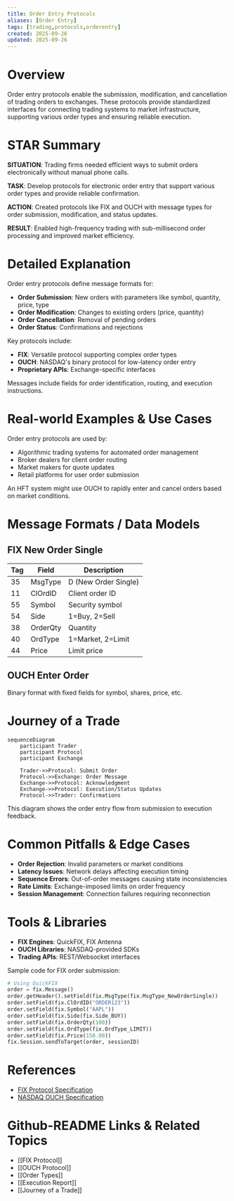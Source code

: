 ```yaml
---
title: Order Entry Protocols
aliases: [Order Entry]
tags: [trading,protocols,orderentry]
created: 2025-09-26
updated: 2025-09-26
---
```


# Overview

Order entry protocols enable the submission, modification, and cancellation of trading orders to exchanges. These protocols provide standardized interfaces for connecting trading systems to market infrastructure, supporting various order types and ensuring reliable execution.

# STAR Summary

**SITUATION**: Trading firms needed efficient ways to submit orders electronically without manual phone calls.

**TASK**: Develop protocols for electronic order entry that support various order types and provide reliable confirmation.

**ACTION**: Created protocols like FIX and OUCH with message types for order submission, modification, and status updates.

**RESULT**: Enabled high-frequency trading with sub-millisecond order processing and improved market efficiency.

# Detailed Explanation

Order entry protocols define message formats for:
- **Order Submission**: New orders with parameters like symbol, quantity, price, type
- **Order Modification**: Changes to existing orders (price, quantity)
- **Order Cancellation**: Removal of pending orders
- **Order Status**: Confirmations and rejections

Key protocols include:
- **FIX**: Versatile protocol supporting complex order types
- **OUCH**: NASDAQ's binary protocol for low-latency order entry
- **Proprietary APIs**: Exchange-specific interfaces

Messages include fields for order identification, routing, and execution instructions.

# Real-world Examples & Use Cases

Order entry protocols are used by:
- Algorithmic trading systems for automated order management
- Broker dealers for client order routing
- Market makers for quote updates
- Retail platforms for user order submission

An HFT system might use OUCH to rapidly enter and cancel orders based on market conditions.

# Message Formats / Data Models

## FIX New Order Single

| Tag | Field | Description |
|-----|-------|-------------|
| 35 | MsgType | D (New Order Single) |
| 11 | ClOrdID | Client order ID |
| 55 | Symbol | Security symbol |
| 54 | Side | 1=Buy, 2=Sell |
| 38 | OrderQty | Quantity |
| 40 | OrdType | 1=Market, 2=Limit |
| 44 | Price | Limit price |

## OUCH Enter Order

Binary format with fixed fields for symbol, shares, price, etc.

# Journey of a Trade

```mermaid
sequenceDiagram
    participant Trader
    participant Protocol
    participant Exchange

    Trader->>Protocol: Submit Order
    Protocol->>Exchange: Order Message
    Exchange->>Protocol: Acknowledgment
    Exchange->>Protocol: Execution/Status Updates
    Protocol->>Trader: Confirmations
```

This diagram shows the order entry flow from submission to execution feedback.

# Common Pitfalls & Edge Cases

- **Order Rejection**: Invalid parameters or market conditions
- **Latency Issues**: Network delays affecting execution timing
- **Sequence Errors**: Out-of-order messages causing state inconsistencies
- **Rate Limits**: Exchange-imposed limits on order frequency
- **Session Management**: Connection failures requiring reconnection

# Tools & Libraries

- **FIX Engines**: QuickFIX, FIX Antenna
- **OUCH Libraries**: NASDAQ-provided SDKs
- **Trading APIs**: REST/Websocket interfaces

Sample code for FIX order submission:

```python
# Using QuickFIX
order = fix.Message()
order.getHeader().setField(fix.MsgType(fix.MsgType_NewOrderSingle))
order.setField(fix.ClOrdID("ORDER123"))
order.setField(fix.Symbol("AAPL"))
order.setField(fix.Side(fix.Side_BUY))
order.setField(fix.OrderQty(100))
order.setField(fix.OrdType(fix.OrdType_LIMIT))
order.setField(fix.Price(150.00))
fix.Session.sendToTarget(order, sessionID)
```

# References

- [FIX Protocol Specification](https://www.fixtrading.org/standards/)
- [NASDAQ OUCH Specification](https://www.nasdaq.com/solutions/technology-innovation/trading-protocols)

# Github-README Links & Related Topics

- [[FIX Protocol]]
- [[OUCH Protocol]]
- [[Order Types]]
- [[Execution Report]]
- [[Journey of a Trade]]